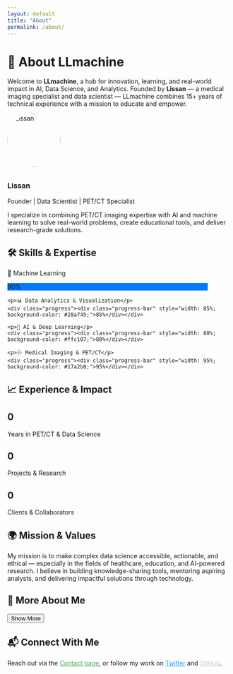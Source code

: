 ```yaml
---
layout: default
title: "About"
permalink: /about/
---
```


<div class="about-wrapper">

  <h1>👋 About LLmachine</h1>
  <p>
    Welcome to <strong>LLmachine</strong>, a hub for innovation, learning, and real-world impact in AI, Data Science, and Analytics.  
    Founded by <strong>Lissan</strong> — a medical imaging specialist and data scientist — LLmachine combines 15+ years of technical experience with a mission to educate and empower.
  </p>

  <div class="flip-card">
    <div class="flip-inner">
      <div class="flip-front">
        <img src="{{ '/assets/images/profile.jpg' | relative_url }}" alt="Lissan" style="border-radius: 50%; width: 120px; margin-bottom: 10px;">
        <h3>Lissan</h3>
        <p>Founder | Data Scientist | PET/CT Specialist</p>
      </div>
      <div class="flip-back">
        <p>
          I specialize in combining PET/CT imaging expertise with AI and machine learning to solve real-world problems, create educational tools, and deliver research-grade solutions.
        </p>
      </div>
    </div>
  </div>

  <h2>🛠️ Skills & Expertise</h2>
  <div class="skills">
    <p>🧠 Machine Learning</p>
    <div class="progress"><div class="progress-bar" style="width: 90%; background-color: #007bff;">90%</div></div>

    <p>📊 Data Analytics & Visualization</p>
    <div class="progress"><div class="progress-bar" style="width: 85%; background-color: #28a745;">85%</div></div>

    <p>🤖 AI & Deep Learning</p>
    <div class="progress"><div class="progress-bar" style="width: 80%; background-color: #ffc107;">80%</div></div>

    <p>🩺 Medical Imaging & PET/CT</p>
    <div class="progress"><div class="progress-bar" style="width: 95%; background-color: #17a2b8;">95%</div></div>
  </div>

  <h2>📈 Experience & Impact</h2>
  <div class="stats">
    <div><h2 id="years">0</h2><p>Years in PET/CT & Data Science</p></div>
    <div><h2 id="projects">0</h2><p>Projects & Research</p></div>
    <div><h2 id="clients">0</h2><p>Clients & Collaborators</p></div>
  </div>

  <h2>🌍 Mission & Values</h2>
  <p style="max-width: 800px; margin: auto;">
    My mission is to make complex data science accessible, actionable, and ethical — especially in the fields of healthcare, education, and AI-powered research.  
    I believe in building knowledge-sharing tools, mentoring aspiring analysts, and delivering impactful solutions through technology.
  </p>

  <h2>💬 More About Me</h2>
  <button onclick="toggleDetails()" class="cta-button">Show More</button>
  <div id="extra-info" style="display:none; max-width: 800px; margin: 0 auto;">
    <p>
      Beyond data and tech, I enjoy mentoring, developing AI chatbots, building dashboards, and exploring innovations in radiology.  
      I actively share tutorials, research tools, and practical guides across this platform.
    </p>
  </div>

  <h2>📬 Connect With Me</h2>
  <p>
    Reach out via the <a href="/contact/" style="color: #4CAF50;">Contact page</a>, or follow my work on  
    <a href="https://twitter.com/SewLiben" target="_blank" style="color: #1DA1F2;">Twitter</a> and  
    <a href="https://github.com/DataForSolution" target="_blank" style="color: #ccc;">GitHub</a>.
  </p>
</div>

<script>
  function toggleDetails() {
    const box = document.getElementById('extra-info');
    box.style.display = box.style.display === 'none' ? 'block' : 'none';
  }

  function animateValue(id, start, end, duration) {
    let range = end - start;
    let current = start;
    let increment = end > start ? 1 : -1;
    let stepTime = Math.abs(Math.floor(duration / range));
    let obj = document.getElementById(id);
    let timer = setInterval(function () {
      current += increment;
      obj.textContent = current;
      if (current === end) clearInterval(timer);
    }, stepTime);
  }

  document.addEventListener("DOMContentLoaded", () => {
    animateValue("years", 0, 15, 2000);
    animateValue("projects", 0, 25, 2000);
    animateValue("clients", 0, 10, 2000);

    const flipCard = document.querySelector('.flip-card');
    flipCard.addEventListener('mouseover', () => {
      flipCard.querySelector('.flip-inner').style.transform = 'rotateY(180deg)';
    });
    flipCard.addEventListener('mouseout', () => {
      flipCard.querySelector('.flip-inner').style.transform = 'rotateY(0deg)';
    });
  });
</script>
